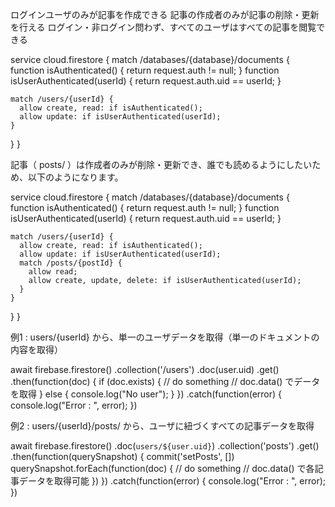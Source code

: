 

ログインユーザのみが記事を作成できる
記事の作成者のみが記事の削除・更新を行える
ログイン・非ログイン問わず、すべてのユーザはすべての記事を閲覧できる

service cloud.firestore {
  match /databases/{database}/documents {
    function isAuthenticated() {
      return request.auth != null;
    }
    function isUserAuthenticated(userId) {
      return request.auth.uid == userId;
    }

    match /users/{userId} {
      allow create, read: if isAuthenticated();
      allow update: if isUserAuthenticated(userId);
    }
  }
}

記事（ posts/ ）は作成者のみが削除・更新でき、誰でも読めるようにしたいため、以下のようになります。


service cloud.firestore {
  match /databases/{database}/documents {
    function isAuthenticated() {
      return request.auth != null;
    }
    function isUserAuthenticated(userId) {
      return request.auth.uid == userId;
    }

    match /users/{userId} {
      allow create, read: if isAuthenticated();
      allow update: if isUserAuthenticated(userId);
      match /posts/{postId} {
        allow read;
        allow create, update, delete: if isUserAuthenticated(userId);
      }
    }
  }
}


例1 : users/{userId} から、単一のユーザデータを取得（単一のドキュメントの内容を取得）

await firebase.firestore()
  .collection('/users')
  .doc(user.uid)
  .get()
  .then(function(doc) {
    if (doc.exists) {
      // do something
      // doc.data() でデータを取得
    } else {
      console.log("No user");
    }
  })
  .catch(function(error) {
    console.log("Error : ", error);
  })


  例2 : users/{userId}/posts/ から、ユーザに紐づくすべての記事データを取得

  await firebase.firestore()
  .doc(`users/${user.uid}`)
  .collection('posts')
  .get()
  .then(function(querySnapshot) {
    commit('setPosts', [])
    querySnapshot.forEach(function(doc) {
      // do something
      // doc.data() で各記事データを取得可能
    })
  })
  .catch(function(error) {
    console.log("Error : ", error);
  })